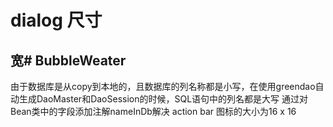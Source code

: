 # dialog 尺寸
## 宽# BubbleWeater
由于数据库是从copy到本地的，且数据库的列名称都是小写，在使用greendao自动生成DaoMaster和DaoSession的时候，SQL语句中的列名都是大写
通过对Bean类中的字段添加注解nameInDb解决
action bar 图标的大小为16 x 16
